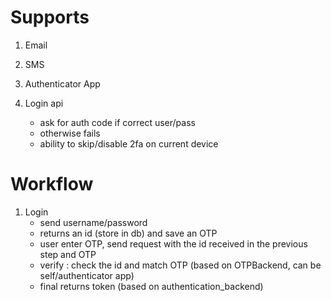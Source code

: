 # Supports
1. Email
2. SMS
2. Authenticator App


1. Login api
    - ask for auth code if correct user/pass
    - otherwise fails
    - ability to skip/disable 2fa on current device


# Workflow
1. Login
    - send username/password
    - returns an id (store in db) and save an OTP
    - user enter OTP, send request with the id received in the previous step and OTP
    - verify : check the id and match OTP (based on OTPBackend, can be self/authenticator app)
    - final returns token (based on authentication_backend)
